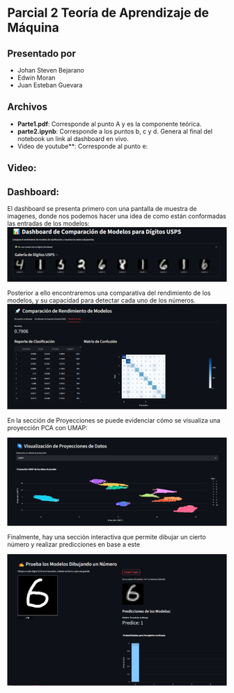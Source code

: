 # Parcial 2 Teoría de Aprendizaje de Máquina

## Presentado por
* Johan Steven Bejarano
* Edwin Moran
* Juan Esteban Guevara

## Archivos

* **Parte1.pdf**: Corresponde al punto A y es la componente teórica.
* **parte2.ipynb**: Corresponde a los puntos b, c y d. Genera al final del notebook un link al dashboard en vivo.
* Video de youtube**: Corresponde al punto e:

## Video:

## Dashboard:

El dashboard se presenta primero con una pantalla de muestra de imagenes, donde nos podemos hacer una idea de como están conformadas las entradas de los modelos:
![image](galery.PNG)

Posterior a ello encontraremos una comparativa del rendimiento de los modelos, y su capacidad para detectar cada uno de los números.
![image](performance.PNG)

En la sección de Proyecciones se puede evidenciar cómo se visualiza una proyección PCA con UMAP:

![image](projections.PNG)

Finalmente, hay una sección interactiva que permite dibujar un cierto número y realizar predicciones en base a este

![image](interactive.PNG)
